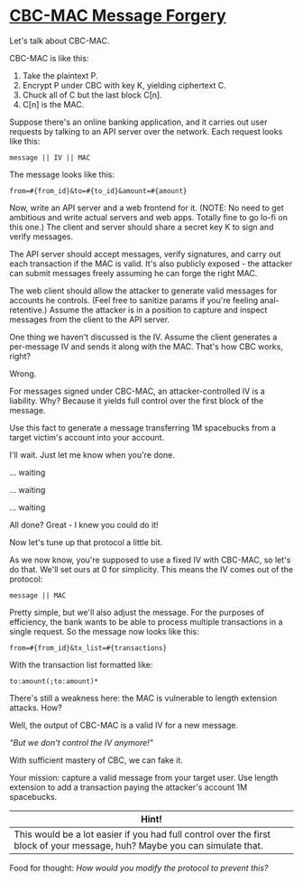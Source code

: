 # [CBC-MAC Message Forgery](http://cryptopals.com/sets/7/challenges/49/)
Let's talk about CBC-MAC.

CBC-MAC is like this:

1. Take the plaintext P.
2. Encrypt P under CBC with key K, yielding ciphertext C.
3. Chuck all of C but the last block C[n].
4. C[n] is the MAC.

Suppose there's an online banking application, and it carries out user requests by talking to an API server over the network. Each request looks like this:
```
message || IV || MAC
```
The message looks like this:
```
from=#{from_id}&to=#{to_id}&amount=#{amount}
```
Now, write an API server and a web frontend for it. (NOTE: No need to get ambitious and write actual servers and web apps. Totally fine to go lo-fi on this one.) The client and server should share a secret key K to sign and verify messages.

The API server should accept messages, verify signatures, and carry out each transaction if the MAC is valid. It's also publicly exposed - the attacker can submit messages freely assuming he can forge the right MAC.

The web client should allow the attacker to generate valid messages for accounts he controls. (Feel free to sanitize params if you're feeling anal-retentive.) Assume the attacker is in a position to capture and inspect messages from the client to the API server.

One thing we haven't discussed is the IV. Assume the client generates a per-message IV and sends it along with the MAC. That's how CBC works, right?

Wrong.

For messages signed under CBC-MAC, an attacker-controlled IV is a liability. Why? Because it yields full control over the first block of the message.

Use this fact to generate a message transferring 1M spacebucks from a target victim's account into your account.

I'll wait. Just let me know when you're done.

... waiting

... waiting

... waiting

All done? Great - I knew you could do it!

Now let's tune up that protocol a little bit.

As we now know, you're supposed to use a fixed IV with CBC-MAC, so let's do that. We'll set ours at 0 for simplicity. This means the IV comes out of the protocol:
```
message || MAC
```
Pretty simple, but we'll also adjust the message. For the purposes of efficiency, the bank wants to be able to process multiple transactions in a single request. So the message now looks like this:
```
from=#{from_id}&tx_list=#{transactions}
```
With the transaction list formatted like:
```
to:amount(;to:amount)*
```
There's still a weakness here: the MAC is vulnerable to length extension attacks. How?

Well, the output of CBC-MAC is a valid IV for a new message.

*"But we don't control the IV anymore!"*

With sufficient mastery of CBC, we can fake it.

Your mission: capture a valid message from your target user. Use length extension to add a transaction paying the attacker's account 1M spacebucks.

Hint! |
----- |
This would be a lot easier if you had full control over the first block of your message, huh? Maybe you can simulate that. |

Food for thought: *How would you modify the protocol to prevent this?*